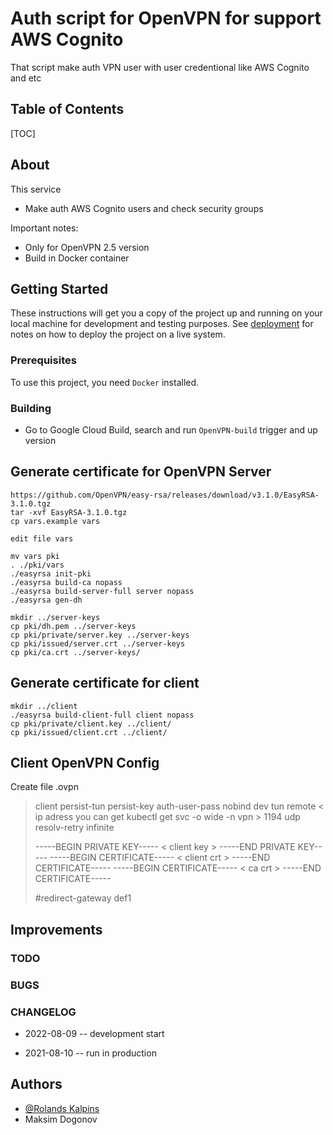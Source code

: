 # Auth script for OpenVPN for support AWS Cognito

That script make auth VPN user with user credentional like AWS Cognito and etc

## Table of Contents

[TOC]

## About

This service

- Make auth AWS Cognito users and check security groups

Important notes:

* Only for OpenVPN 2.5 version 
* Build in Docker container

## Getting Started

These instructions will get you a copy of the project up and running on your local machine for development and testing purposes.
See [deployment](#deployment) for notes on how to deploy the project on a live system.

### Prerequisites

To use this project, you need `Docker` installed.

### Building

* Go to Google Cloud Build, search and run `OpenVPN-build` trigger and up version

## Generate certificate for OpenVPN Server
```
https://github.com/OpenVPN/easy-rsa/releases/download/v3.1.0/EasyRSA-3.1.0.tgz
tar -xvf EasyRSA-3.1.0.tgz
cp vars.example vars

edit file vars

mv vars pki
. ./pki/vars
./easyrsa init-pki
./easyrsa build-ca nopass
./easyrsa build-server-full server nopass
./easyrsa gen-dh

mkdir ../server-keys
cp pki/dh.pem ../server-keys
cp pki/private/server.key ../server-keys
cp pki/issued/server.crt ../server-keys
cp pki/ca.crt ../server-keys/
```
## Generate certificate for client

```
mkdir ../client
./easyrsa build-client-full client nopass  
cp pki/private/client.key ../client/ 
cp pki/issued/client.crt ../client/
```



## Client OpenVPN Config

Create file <name connection>.ovpn

> client
> persist-tun
> persist-key
> auth-user-pass
> nobind
> dev tun
> remote < ip adress you can get kubectl get svc -o wide -n vpn > 1194 udp
> resolv-retry infinite
> 
> <key>
> -----BEGIN PRIVATE KEY-----
>    < client key >
> -----END PRIVATE KEY-----
> </key>
> <cert>
> -----BEGIN CERTIFICATE-----
>    < client crt >
> -----END CERTIFICATE-----
> </cert>
> <ca>
> -----BEGIN CERTIFICATE-----
>     < ca crt >
> -----END CERTIFICATE-----
> </ca>
> 
> #redirect-gateway def1



## Improvements

### TODO

### BUGS

### CHANGELOG

- 2022-08-09 -- development start

- 2021-08-10 -- run in production 

## Authors

- [@Rolands Kalpins](https://hodlersassetm-iro9206.slack.com/team/U027H05SHS4)
- Maksim Dogonov